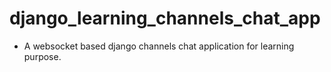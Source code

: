 # django_learning_channels_chat_app

* A websocket based django channels chat application for learning purpose.
